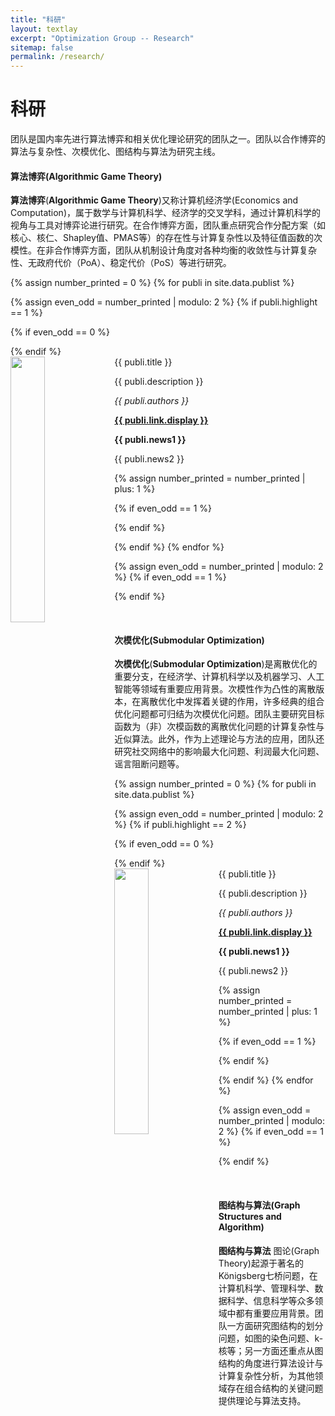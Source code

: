 ```yaml
---
title: "科研"
layout: textlay
excerpt: "Optimization Group -- Research"
sitemap: false
permalink: /research/
---
```


# 科研

团队是国内率先进行算法博弈和相关优化理论研究的团队之一。团队以合作博弈的算法与复杂性、次模优化、图结构与算法为研究主线。

#### 算法博弈(Algorithmic Game Theory)

**算法博弈**(**Algorithmic Game Theory**)又称计算机经济学(Economics and Computation)，属于数学与计算机科学、经济学的交叉学科，通过计算机科学的视角与工具对博弈论进行研究。在合作博弈方面，团队重点研究合作分配方案（如核心、核仁、Shapley值、PMAS等）的存在性与计算复杂性以及特征值函数的次模性。在非合作博弈方面，团队从机制设计角度对各种均衡的收敛性与计算复杂性、无政府代价（PoA）、稳定代价（PoS）等进行研究。

{% assign number_printed = 0 %}
{% for publi in site.data.publist %}

{% assign even_odd = number_printed | modulo: 2 %}
{% if publi.highlight == 1 %}

{% if even_odd == 0 %}
<div class="row">
{% endif %}

<div class="col-sm-6 clearfix">
 <div class="well">
  <pubtit>{{ publi.title }}</pubtit>
  <img src="{{ site.url }}{{ site.baseurl }}/images/pubpic/{{ publi.image }}" class="img-responsive" width="33%" style="float: left" />
  <p>{{ publi.description }}</p>
  <p><em>{{ publi.authors }}</em></p>
  <p><strong><a href="{{ publi.link.url }}">{{ publi.link.display }}</a></strong></p>
  <p class="text-danger"><strong> {{ publi.news1 }}</strong></p>
  <p> {{ publi.news2 }}</p>
 </div>
</div>

{% assign number_printed = number_printed | plus: 1 %}

{% if even_odd == 1 %}
</div>
{% endif %}

{% endif %}
{% endfor %}

{% assign even_odd = number_printed | modulo: 2 %}
{% if even_odd == 1 %}
</div>
{% endif %}

<p> &nbsp; </p>


#### 次模优化(Submodular Optimization)

**次模优化**(**Submodular Optimization**)是离散优化的重要分支，在经济学、计算机科学以及机器学习、人工智能等领域有重要应用背景。次模性作为凸性的离散版本，在离散优化中发挥着关键的作用，许多经典的组合优化问题都可归结为次模优化问题。团队主要研究目标函数为（非）次模函数的离散优化问题的计算复杂性与近似算法。此外，作为上述理论与方法的应用，团队还研究社交网络中的影响最大化问题、利润最大化问题、谣言阻断问题等。


{% assign number_printed = 0 %}
{% for publi in site.data.publist %}

{% assign even_odd = number_printed | modulo: 2 %}
{% if publi.highlight == 2 %}

{% if even_odd == 0 %}
<div class="row">
{% endif %}

<div class="col-sm-6 clearfix">
 <div class="well">
  <pubtit>{{ publi.title }}</pubtit>
  <img src="{{ site.url }}{{ site.baseurl }}/images/pubpic/{{ publi.image }}" class="img-responsive" width="33%" style="float: left" />
  <p>{{ publi.description }}</p>
  <p><em>{{ publi.authors }}</em></p>
  <p><strong><a href="{{ publi.link.url }}">{{ publi.link.display }}</a></strong></p>
  <p class="text-danger"><strong> {{ publi.news1 }}</strong></p>
  <p> {{ publi.news2 }}</p>
 </div>
</div>

{% assign number_printed = number_printed | plus: 1 %}

{% if even_odd == 1 %}
</div>
{% endif %}

{% endif %}
{% endfor %}

{% assign even_odd = number_printed | modulo: 2 %}
{% if even_odd == 1 %}
</div>
{% endif %}

<p> &nbsp; </p>

#### 图结构与算法(Graph Structures and Algorithm)

**图结构与算法** 图论(Graph Theory)起源于著名的Königsberg七桥问题，在计算机科学、管理科学、数据科学、信息科学等众多领域中都有重要应用背景。团队一方面研究图结构的划分问题，如图的染色问题、k-核等；另一方面还重点从图结构的角度进行算法设计与计算复杂性分析，为其他领域存在组合结构的关键问题提供理论与算法支持。



